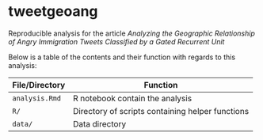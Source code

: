 # tweetgeoang
Reproducible analysis for the article *Analyzing the Geographic Relationship of Angry Immigration Tweets Classified by a Gated Recurrent Unit*

Below is a table of the contents and their function with regards to this analysis:

File/Directory | Function
-------------- | --------
`analysis.Rmd` | R notebook contain the analysis
`R/`           | Directory of scripts containing helper functions
`data/`        | Data directory

 
